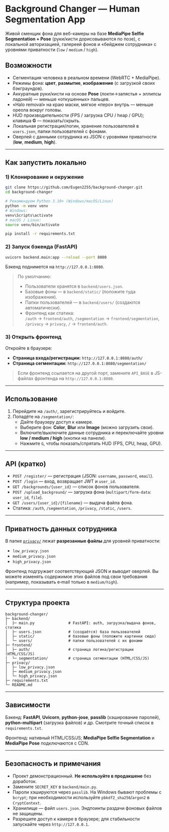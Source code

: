 # Background Changer — Human Segmentation App

Живой сменщик фона для веб-камеры на базе **MediaPipe Selfie Segmentation + Pose** (руки/кисти дорисовываются по позе), с локальной авторизацией, галереей фонов и «бейджем сотрудника» с уровнями приватности (`low` / `medium` / `high`).

## Возможности

- Сегментация человека в реальном времени (WebRTC + MediaPipe).
- Режимы фона: **цвет**, **размытие**, **изображение** (с загрузкой своих бэкграундов).
- Аккуратные руки/кисти на основе **Pose** (локти→запястья + эллипсы ладоней) — меньше «откушенных» пальцев.
- «Halo removal» на краю маски, мягкое «перо» внутрь — меньше ореола вокруг головы.
- HUD производительности (FPS / загрузка CPU / heap / GPU); клавиша **G** — показать/скрыть.
- Локальная регистрация/логин, хранение пользователей в `users.json`, папки пользователей с фонами.
- Оверлей с данными сотрудника из JSON с уровнями приватности (**low**, **medium**, **high**).

---

## Как запустить локально

### 1) Клонирование и окружение

```bash
git clone https://github.com/Eugen2255/background-changer.git
cd background-changer

# Рекомендуем Python 3.10+ (Windows/macOS/Linux)
python -m venv venv
# Windows:
venv\Scripts\activate
# macOS / Linux:
source venv/bin/activate

pip install -r requirements.txt
```

### 2) Запуск бэкенда (FastAPI)

```bash
uvicorn backend.main:app --reload --port 8080
```

Бэкенд поднимется на `http://127.0.0.1:8080`.

> По умолчанию:
>
> - Пользователи хранятся в `backend/users.json`.
> - Базовые фоны — в `backend/static/` (положите туда изображения).
> - Папки пользователей — в `backend/users/` (создаются автоматически).
> - Фронтенд как статика:  
>   `/auth` → `frontend/auth`, `/segmentation` → `frontend/segmentation`, `/privacy` → `privacy`, `/` → `frontend/auth`.

### 3) Открыть фронтенд

Откройте в браузере:

- **Страница входа/регистрации:** `http://127.0.0.1:8080/auth/`  
- **Страница сегментации:** `http://127.0.0.1:8080/segmentation/`

> Если фронтенд ссылается на другой порт, замените `API_BASE` в JS-файлах фронтенда на `http://127.0.0.1:8080`.

---

## Использование

1. Перейдите на `/auth/`, зарегистрируйтесь и войдите.
2. Попадёте на `/segmentation/`:
   - Дайте браузеру доступ к камере.
   - Выберите фон: **Color**, **Blur** или **Image** (можно загрузить свои).
   - Включите/выключите данные сотрудника и переключайте уровни **low / medium / high** (кнопки на панели).
   - Нажмите `G`, чтобы показать/спрятать HUD (FPS, CPU, heap, GPU).

---

## API (кратко)

- `POST /register/` — регистрация (JSON: `username`, `password`, `email`).  
- `POST /login` — вход, возвращает JWT и `user_id`.  
- `GET /backgrounds/{user_id}` — список фонов пользователя.  
- `POST /upload_background/` — загрузка фона (`multipart/form-data`: `user_id`, `file`).  
- `GET /users/{user_id}/{filename}` — выдача файла фона.  
- Статика: `/auth`, `/segmentation`, `/privacy`, `/static`, `/users`.

---

## Приватность данных сотрудника

В папке [`privacy/`](./privacy/) лежат **разрезанные файлы** для уровней приватности:

- `low_privacy.json`
- `medium_privacy.json`
- `high_privacy.json`

Фронтенд подгружает соответствующий JSON и выводит оверлей. Вы можете изменять содержимое этих файлов под свои требования (например, показывать e‑mail только в `medium/high`).

---

## Структура проекта

```
background-changer/
├─ backend/
│  ├─ main.py               # FastAPI: auth, загрузка/выдача фонов, статика
│  ├─ users.json            # (создаётся) база пользователей
│  ├─ static/               # базовые фоны (положите картинки сюда)
│  └─ users/                # папки пользователей с их фонами
├─ frontend/
│  ├─ auth/                 # страница логина/регистрации (HTML/CSS/JS)
│  └─ segmentation/         # страница сегментации (HTML/CSS/JS)
├─ privacy/
│  ├─ low_privacy.json
│  ├─ medium_privacy.json
│  └─ high_privacy.json
├─ requirements.txt
└─ README.md
```

---

## Зависимости

Бэкенд: **FastAPI**, **Uvicorn**, **python-jose**, **passlib** (хэширование паролей), **python-multipart** (загрузка файлов) и др. Смотрите точный список в `requirements.txt`.

Фронтенд: нативный HTML/CSS/JS; **MediaPipe Selfie Segmentation** и **MediaPipe Pose** подключаются с CDN.

---

## Безопасность и примечания

- Проект демонстрационный. **Не используйте в продакшене** без доработок.
- Замените `SECRET_KEY` в `backend/main.py`.
- Пароли хэшируются через `passlib`. На Windows бывают проблемы с `bcrypt`; при необходимости используйте `pbkdf2_sha256`/`argon2` в `CryptContext`.
- Хранилище — файл `users.json`. Эндпоинты раздачи фоновых файлов не защищены.
- Разрешите доступ к камере в браузере; для стабильности запускайте через `http://127.0.0.1`.
